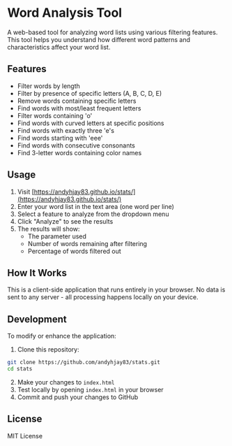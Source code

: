 # Word Analysis Tool

A web-based tool for analyzing word lists using various filtering features. This tool helps you understand how different word patterns and characteristics affect your word list.

## Features

- Filter words by length
- Filter by presence of specific letters (A, B, C, D, E)
- Remove words containing specific letters
- Find words with most/least frequent letters
- Filter words containing 'o'
- Find words with curved letters at specific positions
- Find words with exactly three 'e's
- Find words starting with 'eee'
- Find words with consecutive consonants
- Find 3-letter words containing color names

## Usage

1. Visit [https://andyhjay83.github.io/stats/](https://andyhjay83.github.io/stats/)
2. Enter your word list in the text area (one word per line)
3. Select a feature to analyze from the dropdown menu
4. Click "Analyze" to see the results
5. The results will show:
   - The parameter used
   - Number of words remaining after filtering
   - Percentage of words filtered out

## How It Works

This is a client-side application that runs entirely in your browser. No data is sent to any server - all processing happens locally on your device.

## Development

To modify or enhance the application:

1. Clone this repository:
```bash
git clone https://github.com/andyhjay83/stats.git
cd stats
```

2. Make your changes to `index.html`
3. Test locally by opening `index.html` in your browser
4. Commit and push your changes to GitHub

## License

MIT License 